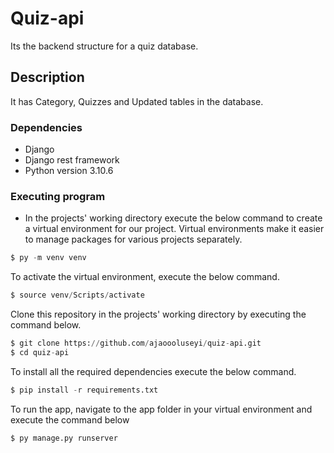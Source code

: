 # Quiz-api
Its the backend structure for a quiz database.

## Description
It has Category, Quizzes and Updated tables in the database. 

### Dependencies
* Django
* Django rest framework 
* Python version 3.10.6 


### Executing program

* In the projects' working directory execute the below command to create a virtual environment for our project. Virtual environments make it easier to manage packages for various projects separately.

 
```python
$ py -m venv venv
```

To activate the virtual environment, execute the below command.

```python
$ source venv/Scripts/activate
```
Clone this repository in the projects' working directory by executing the command below.

```python
$ git clone https://github.com/ajaoooluseyi/quiz-api.git
$ cd quiz-api
```
To install all the required dependencies execute the below command.

```python
$ pip install -r requirements.txt
```
To run the app, navigate to the app folder in your virtual environment and execute the command below
```python
$ py manage.py runserver
```
